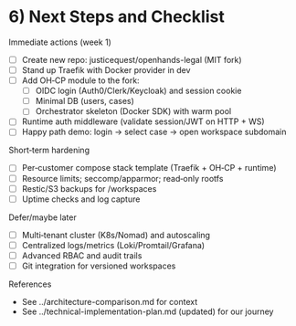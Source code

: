# 6) Next Steps and Checklist

Immediate actions (week 1)
- [ ] Create new repo: justicequest/openhands-legal (MIT fork)
- [ ] Stand up Traefik with Docker provider in dev
- [ ] Add OH‑CP module to the fork:
  - [ ] OIDC login (Auth0/Clerk/Keycloak) and session cookie
  - [ ] Minimal DB (users, cases)
  - [ ] Orchestrator skeleton (Docker SDK) with warm pool
- [ ] Runtime auth middleware (validate session/JWT on HTTP + WS)
- [ ] Happy path demo: login → select case → open workspace subdomain

Short‑term hardening
- [ ] Per‑customer compose stack template (Traefik + OH‑CP + runtime)
- [ ] Resource limits; seccomp/apparmor; read‑only rootfs
- [ ] Restic/S3 backups for /workspaces
- [ ] Uptime checks and log capture

Defer/maybe later
- [ ] Multi‑tenant cluster (K8s/Nomad) and autoscaling
- [ ] Centralized logs/metrics (Loki/Promtail/Grafana)
- [ ] Advanced RBAC and audit trails
- [ ] Git integration for versioned workspaces

References
- See ../architecture-comparison.md for context
- See ../technical-implementation-plan.md (updated) for our journey

